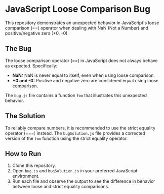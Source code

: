 # JavaScript Loose Comparison Bug

This repository demonstrates an unexpected behavior in JavaScript's loose comparison (==) operator when dealing with NaN (Not a Number) and positive/negative zero (+0, -0).

## The Bug

The loose comparison operator (==) in JavaScript does not always behave as expected.  Specifically:

* **NaN:** NaN is never equal to itself, even when using loose comparison.
* **+0 and -0:** Positive and negative zero are considered equal using loose comparison.

The `bug.js` file contains a function `foo` that illustrates this unexpected behavior.

## The Solution

To reliably compare numbers, it is recommended to use the strict equality operator (===) instead.  The `bugSolution.js` file provides a corrected version of the `foo` function using the strict equality operator.

## How to Run

1. Clone this repository.
2. Open `bug.js` and `bugSolution.js` in your preferred JavaScript environment.
3. Run each file and observe the output to see the difference in behavior between loose and strict equality comparisons.